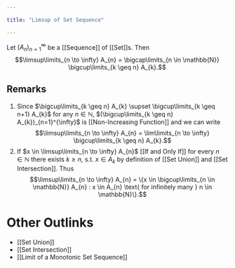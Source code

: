 ```yaml
---

title: "Limsup of Set Sequence"

---
```

Let $({A}_{n})_{n=1}^{\infty}$ be a [[Sequence]] of [[Set]]s. Then
$$\limsup\limits_{n \to \infty} A_{n} = \bigcap\limits_{n \in \mathbb{N}} \bigcup\limits_{k \geq n} A_{k}.$$

## Remarks
1. Since $\bigcup\limits_{k \geq n} A_{k} \supset \bigcup\limits_{k \geq n+1} A_{k}$ for any $n \in \mathbb{N}$, $(\bigcup\limits_{k \geq n} A_{k})_{n=1}^{\infty}$ is [[Non-Increasing Function]] and we can write $$\limsup\limits_{n \to \infty} A_{n} = \lim\limits_{n \to \infty} \bigcup\limits_{k \geq n} A_{k}.$$
2. If $x \in \limsup\limits_{n \to \infty} A_{n}$ [[If and Only If]] for every $n \in \mathbb{N}$ there exists $k \geq n$, s.t. $x \in A_{k}$ by definition of [[Set Union]] and [[Set Intersection]]. Thus $$\limsup\limits_{n \to \infty} A_{n} = \{x \in \bigcup\limits_{n \in \mathbb{N}} A_{n} : x \in A_{n} \text{ for infinitely many } n \in \mathbb{N}\}.$$
# Other Outlinks
- [[Set Union]]
- [[Set Intersection]]
- [[Limit of a Monotonic Set Sequence]]